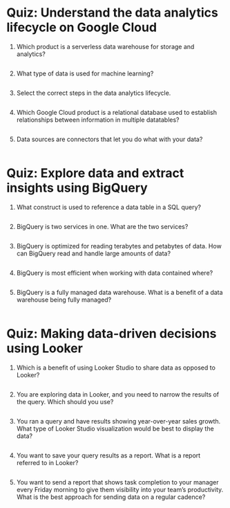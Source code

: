 # Quiz: Understand the data analytics lifecycle on Google Cloud

1. Which product is a serverless data warehouse for storage and analytics?
```bash

```
2. What type of data is used for machine learning?
```bash

```
3. Select the correct steps in the data analytics lifecycle.
```bash

```
4. Which Google Cloud product is a relational database used to establish relationships between information in multiple datatables?
```bash

```
5. Data sources are connectors that let you do what with your data?
```bash

```

# Quiz: Explore data and extract insights using BigQuery

1. What construct is used to reference a data table in a SQL query?
```bash

```
2. BigQuery is two services in one. What are the two services?
```bash

```
3. BigQuery is optimized for reading terabytes and petabytes of data. How can BigQuery read and handle large amounts of data?
```bash

```
4. BigQuery is most efficient when working with data contained where?
```bash

```
5. BigQuery is a fully managed data warehouse. What is a benefit of a data warehouse being fully managed?
```bash

```

# Quiz: Making data-driven decisions using Looker

1. Which is a benefit of using Looker Studio to share data as opposed to Looker?
```bash

```
2. You are exploring data in Looker, and you need to narrow the results of the query. Which should you use?
```bash

```
3. You ran a query and have results showing year-over-year sales growth. What type of Looker Studio visualization would be best to display the data?
```bash

```
4. You want to save your query results as a report. What is a report referred to in Looker?
```bash

```
5. You want to send a report that shows task completion to your manager every Friday morning to give them visibility into your team’s productivity. What is the best approach for sending data on a regular cadence?
```bash

```